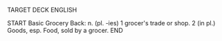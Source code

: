 TARGET DECK
ENGLISH

START
Basic
Grocery
Back: n. (pl. -ies) 1 grocer's trade or shop. 2 (in pl.) Goods, esp. Food, sold by a grocer.
END
